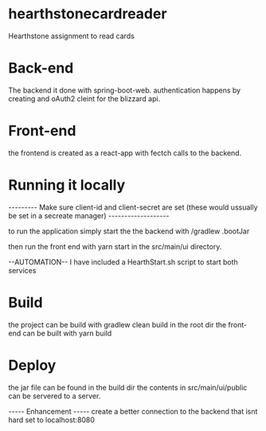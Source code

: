# hearthstonecardreader
Hearthstone assignment to read cards

# Back-end
The backend it done with spring-boot-web. authentication happens by creating and oAuth2 cleint for the blizzard api.

# Front-end
the frontend is created as a react-app with fectch calls to the backend.

# Running it locally

--------- Make sure client-id and client-secret are set  (these would ussually be set in a secreate manager) -------------------

to run the application simply start the the backend with /gradlew .bootJar

then run the front end with yarn start in the src/main/ui directory.

--AUTOMATION-- I have included a HearthStart.sh script to start both services

# Build
the project can be build with gradlew clean build in the root dir
the front-end can be built with yarn build 

# Deploy
the jar file can be found in the build dir
the contents in src/main/ui/public can be servered to a server.

----- Enhancement -----
create a better connection to the backend that isnt hard set to localhost:8080
